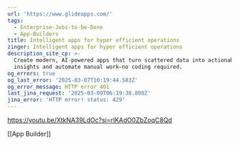 ```yaml
---
url: 'https://www.glideapps.com/'
tags:
  - Enterprise-Jobs-to-be-Done
  - App-Builders
title: Intelligent apps for hyper efficient operations
zinger: Intelligent apps for hyper efficient operations
description_site_cp: >-
  Create modern, AI-powered apps that turn scattered data into actionable
  insights and automate manual work—no coding required.
og_errors: true
og_last_error: '2025-03-07T10:19:44.583Z'
og_error_message: HTTP error 401
last_jina_request: '2025-03-09T06:19:38.808Z'
jina_error: 'HTTP error! status: 429'
---
```


https://youtu.be/XtkNA39LdOc?si=rIKAdO0ZbZoqC8Qd

[[App Builder]]
